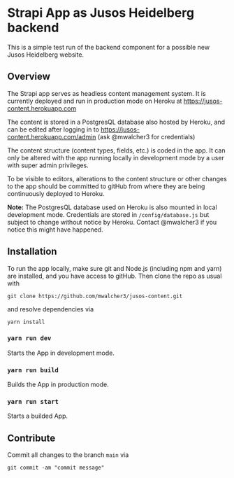 # Strapi App as Jusos Heidelberg backend

This is a simple test run of the backend component for a possible new Jusos Heidelberg website. 
## Overview

The Strapi app serves as headless content management system. It is currently deployed and run in production mode on Heroku at
https://jusos-content.herokuapp.com

The content is stored in a PostgresQL database also hosted by Heroku, and can be edited after logging in to
https://jusos-content.herokuapp.com/admin
(ask @mwalcher3 for credentials)

The content structure (content types, fields, etc.) is coded in the app. It can only be altered with the app running locally in development mode by a user with super admin privileges.

To be visible to editors, alterations to the content structure or other changes to the app should be committed to gitHub from where they are being continuously deployed to Heroku.

**Note:** The PostgresQL database used on Heroku is also mounted in local development mode.  Credentials are stored in `/config/database.js` but subject to change without notice by Heroku. Contact @mwalcher3 if you notice this might have happened.
## Installation

To run the app locally, make sure git and Node.js (including npm and yarn) are installed, and you have access to gitHub. Then clone the repo as usual with
```
git clone https://github.com/mwalcher3/jusos-content.git
```
and resolve dependencies via
```
yarn install
``` 
### ```yarn run dev```
Starts the App in development mode.
### ```yarn run build```
Builds the App in production mode.
### ```yarn run start```
Starts a builded App.

## Contribute

Commit all changes to the branch `main` via

```
git commit -am "commit message"
```


